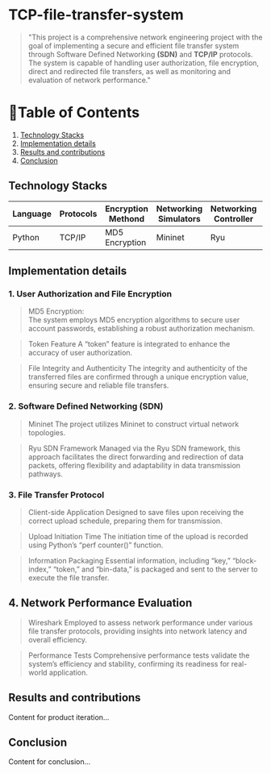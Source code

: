 # TCP-file-transfer-system
>   "This project is a comprehensive network engineering project with the goal of implementing a secure and efficient file transfer system through Software Defined Networking **(SDN)** and **TCP/IP** protocols. The system is capable of handling user authorization, file encryption, direct and redirected file transfers, as well as monitoring and evaluation of network performance."

# 📑Table of Contents
1. [Technology Stacks](#TechnologyStacks)
2. [Implementation details](#Implementationdetails)
3. [Results and contributions](#Resultsandcontributions)
4. [Conclusion](#conclusion)

## Technology Stacks


| Language | Protocols | Encryption Methond | Networking Simulators| Networking Controller | Network Architecture | Analysis Tool |
| ---- | --- | ----- | ------------- | ------- | ------- | -------- |
| Python | TCP/IP | MD5 Encryption | Mininet | Ryu | SDN | Wireshark |


## Implementation details

### 1. User Authorization and File Encryption

> MD5 Encryption: <br>
The system employs MD5 encryption algorithms to secure user account passwords, establishing a robust authorization mechanism.

> Token Feature
A “token” feature is integrated to enhance the accuracy of user authorization.

> File Integrity and Authenticity
The integrity and authenticity of the transferred files are confirmed through a unique encryption value, ensuring secure and reliable file transfers.

### 2. Software Defined Networking (SDN)

> Mininet
The project utilizes Mininet to construct virtual network topologies.

> Ryu SDN Framework
Managed via the Ryu SDN framework, this approach facilitates the direct forwarding and redirection of data packets, offering flexibility and adaptability in data transmission pathways.

### 3. File Transfer Protocol

> Client-side Application
Designed to save files upon receiving the correct upload schedule, preparing them for transmission.

> Upload Initiation Time
The initiation time of the upload is recorded using Python’s “perf counter()” function.

> Information Packaging
Essential information, including “key,” “block-index,” “token,” and “bin-data,” is packaged and sent to the server to execute the file transfer.

## 4. Network Performance Evaluation

> Wireshark
Employed to assess network performance under various file transfer protocols, providing insights into network latency and overall efficiency.

> Performance Tests
Comprehensive performance tests validate the system’s efficiency and stability, confirming its readiness for real-world application.



## Results and contributions
Content for product iteration...

## Conclusion
Content for conclusion...



